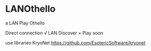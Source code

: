 # LANOthello
a LAN Play Othello

Direct connection √
LAN Discover ×
Play soon 

use libraries
KryoNet https://github.com/EsotericSoftware/kryonet